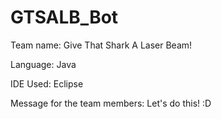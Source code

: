 # GTSALB_Bot
Team name: Give That Shark A Laser Beam!

Language: Java

IDE Used: Eclipse

Message for the team members: Let's do this! :D


